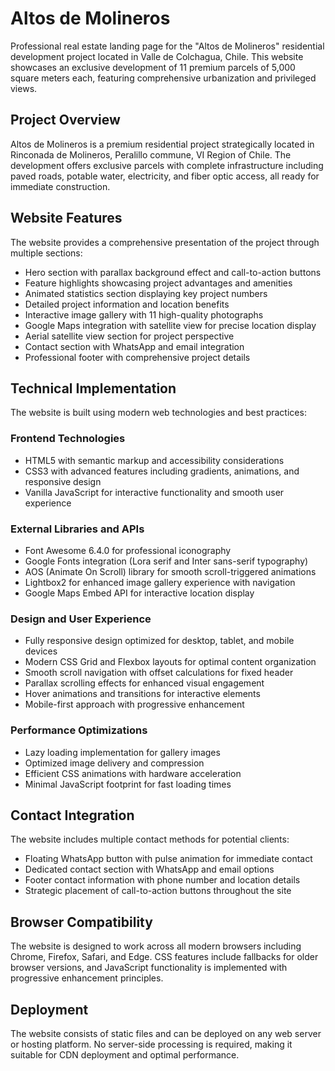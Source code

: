 # Altos de Molineros

Professional real estate landing page for the "Altos de Molineros" residential development project located in Valle de Colchagua, Chile. This website showcases an exclusive development of 11 premium parcels of 5,000 square meters each, featuring comprehensive urbanization and privileged views.

## Project Overview

Altos de Molineros is a premium residential project strategically located in Rinconada de Molineros, Peralillo commune, VI Region of Chile. The development offers exclusive parcels with complete infrastructure including paved roads, potable water, electricity, and fiber optic access, all ready for immediate construction.

## Website Features

The website provides a comprehensive presentation of the project through multiple sections:

- Hero section with parallax background effect and call-to-action buttons
- Feature highlights showcasing project advantages and amenities
- Animated statistics section displaying key project numbers
- Detailed project information and location benefits
- Interactive image gallery with 11 high-quality photographs
- Google Maps integration with satellite view for precise location display
- Aerial satellite view section for project perspective
- Contact section with WhatsApp and email integration
- Professional footer with comprehensive project details

## Technical Implementation

The website is built using modern web technologies and best practices:

### Frontend Technologies
- HTML5 with semantic markup and accessibility considerations
- CSS3 with advanced features including gradients, animations, and responsive design
- Vanilla JavaScript for interactive functionality and smooth user experience

### External Libraries and APIs
- Font Awesome 6.4.0 for professional iconography
- Google Fonts integration (Lora serif and Inter sans-serif typography)
- AOS (Animate On Scroll) library for smooth scroll-triggered animations
- Lightbox2 for enhanced image gallery experience with navigation
- Google Maps Embed API for interactive location display

### Design and User Experience
- Fully responsive design optimized for desktop, tablet, and mobile devices
- Modern CSS Grid and Flexbox layouts for optimal content organization
- Smooth scroll navigation with offset calculations for fixed header
- Parallax scrolling effects for enhanced visual engagement
- Hover animations and transitions for interactive elements
- Mobile-first approach with progressive enhancement

### Performance Optimizations
- Lazy loading implementation for gallery images
- Optimized image delivery and compression
- Efficient CSS animations with hardware acceleration
- Minimal JavaScript footprint for fast loading times

## Contact Integration

The website includes multiple contact methods for potential clients:

- Floating WhatsApp button with pulse animation for immediate contact
- Dedicated contact section with WhatsApp and email options
- Footer contact information with phone number and location details
- Strategic placement of call-to-action buttons throughout the site

## Browser Compatibility

The website is designed to work across all modern browsers including Chrome, Firefox, Safari, and Edge. CSS features include fallbacks for older browser versions, and JavaScript functionality is implemented with progressive enhancement principles.

## Deployment

The website consists of static files and can be deployed on any web server or hosting platform. No server-side processing is required, making it suitable for CDN deployment and optimal performance.